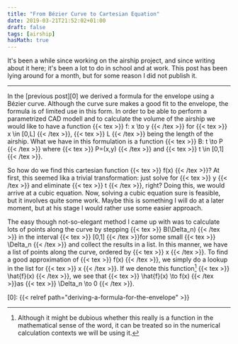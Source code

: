```yaml
---
title: "From Bézier Curve to Cartesian Equation"
date: 2019-03-21T21:52:02+01:00
draft: false
tags: [airship]
hasMath: true
---
```


It's been a while since working on the airship project, and since writing
about it here; it's been a lot to do in school and at work. This post has been
lying around for a month, but for some reason I did not publish it. 

---

In the [previous post][0] we derived a formula for the envelope using a Bézier
curve. Although the curve sure makes a good fit to the envelope, the formula is
of limited use in this form. In order to be able to perform a parametrized CAD
modell and to calculate the volume of the airship we would like to have a
function 
{{< tex >}} f: x \to y {{< /tex >}} for
{{< tex >}} x \in [0,L] {{< /tex >}}, 
{{< tex >}} L {{< /tex >}} being the length of the airship.
What we have in this formulation is a function 
{{< tex >}} B: t \to P {{< /tex >}} where 
{{< tex >}} P=(x,y) {{< /tex >}} and
{{< tex >}} t \in [0,1] {{< /tex >}}.

So how do we find this cartesian function {{< tex >}} f(x) {{< /tex >}}?
At first, this seemed lika a trivial transformation: just solve for
{{< tex >}} y {{< /tex >}} and eliminate {{< tex >}} t {{< /tex >}}, right?
Doing this, we would arrive at a cubic equation. Now, solving a cubic equation
sure is feasible, but it involves quite some work. Maybe this is something I 
will do at a later moment, but at his stage I would rather use some easier approach.

The easy though not-so-elegant method I came up with was to calculate lots of
points along the curve by stepping {{< tex >}} B(\Delta_n) {{< /tex >}}
in the interval {{< tex >}} [0,1] {{< /tex >}}for some
small {{< tex >}} \Delta_n {{< /tex >}} and collect the results in a list.
In this manner, we have a list of points along the curve, ordered by 
{{< tex >}} x {{< /tex >}}. To find a good approximation of 
{{< tex >}} f(x) {{< /tex >}}, we simply do a lookup in the list for
{{< tex >}} x {{< /tex >}}. If we denote this function[^1]
{{< tex >}} \hat{f}(x) {{< /tex >}}, we see that 
{{< tex >}} \hat{f}(x) \to f(x) {{< /tex >}}as 
{{< tex >}} \Delta_n \to 0 {{< /tex >}}.

[0]: {{< relref path="deriving-a-formula-for-the-envelope" >}}
[^1]: Although it might be dubious whether this really is a function in the mathematical sense of the word, it can be treated so in the numerical calculation contexts we will be using it.
